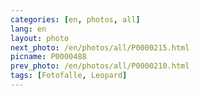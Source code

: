 ```yaml
---
categories: [en, photos, all]
lang: en
layout: photo
next_photo: /en/photos/all/P0000215.html
picname: P0000488
prev_photo: /en/photos/all/P0000210.html
tags: [Fotofalle, Leopard]
---
```

